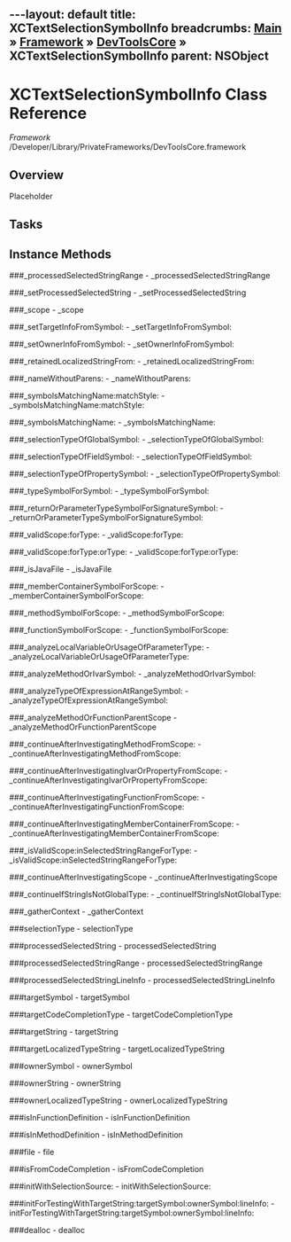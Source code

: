 ---layout: default
title: XCTextSelectionSymbolInfo
breadcrumbs: <a href="/index.html">Main</a> &raquo; <a href="/Frameworks.html">Framework</a> &raquo; <a href="/Frameworks/DevToolsCore.html">DevToolsCore</a> &raquo; XCTextSelectionSymbolInfo
parent: NSObject 
---
# XCTextSelectionSymbolInfo Class Reference

*Framework* /Developer/Library/PrivateFrameworks/DevToolsCore.framework

## Overview

Placeholder

## Tasks

## Instance Methods

<a name="-_processedSelectedStringRange"></a>
###_processedSelectedStringRange
    - _processedSelectedStringRange

<a name="-_setProcessedSelectedString"></a>
###_setProcessedSelectedString
    - _setProcessedSelectedString

<a name="-_scope"></a>
###_scope
    - _scope

<a name="-_setTargetInfoFromSymbol:"></a>
###_setTargetInfoFromSymbol:
    - _setTargetInfoFromSymbol:

<a name="-_setOwnerInfoFromSymbol:"></a>
###_setOwnerInfoFromSymbol:
    - _setOwnerInfoFromSymbol:

<a name="-_retainedLocalizedStringFrom:"></a>
###_retainedLocalizedStringFrom:
    - _retainedLocalizedStringFrom:

<a name="-_nameWithoutParens:"></a>
###_nameWithoutParens:
    - _nameWithoutParens:

<a name="-_symbolsMatchingName:matchStyle:"></a>
###_symbolsMatchingName:matchStyle:
    - _symbolsMatchingName:matchStyle:

<a name="-_symbolsMatchingName:"></a>
###_symbolsMatchingName:
    - _symbolsMatchingName:

<a name="-_selectionTypeOfGlobalSymbol:"></a>
###_selectionTypeOfGlobalSymbol:
    - _selectionTypeOfGlobalSymbol:

<a name="-_selectionTypeOfFieldSymbol:"></a>
###_selectionTypeOfFieldSymbol:
    - _selectionTypeOfFieldSymbol:

<a name="-_selectionTypeOfPropertySymbol:"></a>
###_selectionTypeOfPropertySymbol:
    - _selectionTypeOfPropertySymbol:

<a name="-_typeSymbolForSymbol:"></a>
###_typeSymbolForSymbol:
    - _typeSymbolForSymbol:

<a name="-_returnOrParameterTypeSymbolForSignatureSymbol:"></a>
###_returnOrParameterTypeSymbolForSignatureSymbol:
    - _returnOrParameterTypeSymbolForSignatureSymbol:

<a name="-_validScope:forType:"></a>
###_validScope:forType:
    - _validScope:forType:

<a name="-_validScope:forType:orType:"></a>
###_validScope:forType:orType:
    - _validScope:forType:orType:

<a name="-_isJavaFile"></a>
###_isJavaFile
    - _isJavaFile

<a name="-_memberContainerSymbolForScope:"></a>
###_memberContainerSymbolForScope:
    - _memberContainerSymbolForScope:

<a name="-_methodSymbolForScope:"></a>
###_methodSymbolForScope:
    - _methodSymbolForScope:

<a name="-_functionSymbolForScope:"></a>
###_functionSymbolForScope:
    - _functionSymbolForScope:

<a name="-_analyzeLocalVariableOrUsageOfParameterType:"></a>
###_analyzeLocalVariableOrUsageOfParameterType:
    - _analyzeLocalVariableOrUsageOfParameterType:

<a name="-_analyzeMethodOrIvarSymbol:"></a>
###_analyzeMethodOrIvarSymbol:
    - _analyzeMethodOrIvarSymbol:

<a name="-_analyzeTypeOfExpressionAtRangeSymbol:"></a>
###_analyzeTypeOfExpressionAtRangeSymbol:
    - _analyzeTypeOfExpressionAtRangeSymbol:

<a name="-_analyzeMethodOrFunctionParentScope"></a>
###_analyzeMethodOrFunctionParentScope
    - _analyzeMethodOrFunctionParentScope

<a name="-_continueAfterInvestigatingMethodFromScope:"></a>
###_continueAfterInvestigatingMethodFromScope:
    - _continueAfterInvestigatingMethodFromScope:

<a name="-_continueAfterInvestigatingIvarOrPropertyFromScope:"></a>
###_continueAfterInvestigatingIvarOrPropertyFromScope:
    - _continueAfterInvestigatingIvarOrPropertyFromScope:

<a name="-_continueAfterInvestigatingFunctionFromScope:"></a>
###_continueAfterInvestigatingFunctionFromScope:
    - _continueAfterInvestigatingFunctionFromScope:

<a name="-_continueAfterInvestigatingMemberContainerFromScope:"></a>
###_continueAfterInvestigatingMemberContainerFromScope:
    - _continueAfterInvestigatingMemberContainerFromScope:

<a name="-_isValidScope:inSelectedStringRangeForType:"></a>
###_isValidScope:inSelectedStringRangeForType:
    - _isValidScope:inSelectedStringRangeForType:

<a name="-_continueAfterInvestigatingScope"></a>
###_continueAfterInvestigatingScope
    - _continueAfterInvestigatingScope

<a name="-_continueIfStringIsNotGlobalType:"></a>
###_continueIfStringIsNotGlobalType:
    - _continueIfStringIsNotGlobalType:

<a name="-_gatherContext"></a>
###_gatherContext
    - _gatherContext

<a name="-selectionType"></a>
###selectionType
    - selectionType

<a name="-processedSelectedString"></a>
###processedSelectedString
    - processedSelectedString

<a name="-processedSelectedStringRange"></a>
###processedSelectedStringRange
    - processedSelectedStringRange

<a name="-processedSelectedStringLineInfo"></a>
###processedSelectedStringLineInfo
    - processedSelectedStringLineInfo

<a name="-targetSymbol"></a>
###targetSymbol
    - targetSymbol

<a name="-targetCodeCompletionType"></a>
###targetCodeCompletionType
    - targetCodeCompletionType

<a name="-targetString"></a>
###targetString
    - targetString

<a name="-targetLocalizedTypeString"></a>
###targetLocalizedTypeString
    - targetLocalizedTypeString

<a name="-ownerSymbol"></a>
###ownerSymbol
    - ownerSymbol

<a name="-ownerString"></a>
###ownerString
    - ownerString

<a name="-ownerLocalizedTypeString"></a>
###ownerLocalizedTypeString
    - ownerLocalizedTypeString

<a name="-isInFunctionDefinition"></a>
###isInFunctionDefinition
    - isInFunctionDefinition

<a name="-isInMethodDefinition"></a>
###isInMethodDefinition
    - isInMethodDefinition

<a name="-file"></a>
###file
    - file

<a name="-isFromCodeCompletion"></a>
###isFromCodeCompletion
    - isFromCodeCompletion

<a name="-initWithSelectionSource:"></a>
###initWithSelectionSource:
    - initWithSelectionSource:

<a name="-initForTestingWithTargetString:targetSymbol:ownerSymbol:lineInfo:"></a>
###initForTestingWithTargetString:targetSymbol:ownerSymbol:lineInfo:
    - initForTestingWithTargetString:targetSymbol:ownerSymbol:lineInfo:

<a name="-dealloc"></a>
###dealloc
    - dealloc

